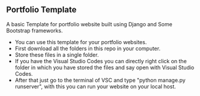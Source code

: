 ## Portfolio Template
A basic Template for portfolio website built using Django and Some Bootstrap frameworks.
- You can use this template for your portfolio websites.
- First download all the folders in this repo in your computer.
- Store these files in a single folder.
- If you have the Visual Studio Codes you can directly right click on the folder in which you have stored the files and say open with Visual Studio Codes.
- After that just go to the terminal of VSC and type "python manage.py runserver", with this you can run your website on your local host.
